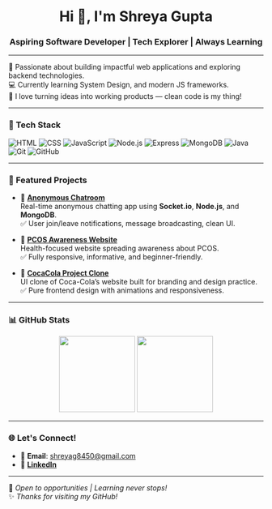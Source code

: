 <h1 align="center">Hi 👋, I'm Shreya Gupta</h1>
<h3 align="center">Aspiring Software Developer | Tech Explorer | Always Learning</h3>

---

🌟 Passionate about building impactful web applications and exploring backend technologies.  
💻 Currently learning System Design, and modern JS frameworks.  
🚀 I love turning ideas into working products — clean code is my thing!

---

### 🔧 Tech Stack
![HTML](https://img.shields.io/badge/HTML5-E34F26?style=flat&logo=html5&logoColor=white)
![CSS](https://img.shields.io/badge/CSS3-1572B6?style=flat&logo=css3&logoColor=white)
![JavaScript](https://img.shields.io/badge/JavaScript-F7DF1E?style=flat&logo=javascript&logoColor=black)
![Node.js](https://img.shields.io/badge/Node.js-339933?style=flat&logo=node.js&logoColor=white)
![Express](https://img.shields.io/badge/Express.js-000000?style=flat&logo=express&logoColor=white)
![MongoDB](https://img.shields.io/badge/MongoDB-47A248?style=flat&logo=mongodb&logoColor=white)
![Java](https://img.shields.io/badge/Java-ED8B00?style=flat&logo=java&logoColor=white)
![Git](https://img.shields.io/badge/Git-F05032?style=flat&logo=git&logoColor=white)
![GitHub](https://img.shields.io/badge/GitHub-181717?style=flat&logo=github&logoColor=white)

---

### 📌 Featured Projects

- 🔗 [**Anonymous Chatroom**](https://github.com/Shreya9369/Anonymous-Chatroom)  
  Real-time anonymous chatting app using **Socket.io**, **Node.js**, and **MongoDB**.  
  ✅ User join/leave notifications, message broadcasting, clean UI.

- 🔗 [**PCOS Awareness Website**](https://github.com/Shreya9369/PCOS-Website)  
  Health-focused website spreading awareness about PCOS.  
  ✅ Fully responsive, informative, and beginner-friendly.

- 🔗 [**CocaCola Project Clone**](https://github.com/Shreya9369/CocaColaProject)  
  UI clone of Coca-Cola’s website built for branding and design practice.  
  ✅ Pure frontend design with animations and responsiveness.

---

### 📊 GitHub Stats

<p align="center">
  <img src="https://github-readme-stats.vercel.app/api?username=Shreya9369&show_icons=true&theme=tokyonight" height="150" />
  <img src="https://github-readme-stats.vercel.app/api/top-langs/?username=Shreya9369&layout=compact&theme=tokyonight" height="150" />
</p>

---

### 🌐 Let's Connect!
- 📧 **Email**: shreyag8450@gmail.com  
- 💼 [**LinkedIn**](https://www.linkedin.com/in/shreya-gupta-31a7b120b/)

---

🔭 *Open to opportunities | Learning never stops!*  
✨ *Thanks for visiting my GitHub!*
